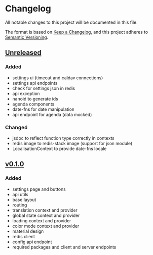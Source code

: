 # Changelog
All notable changes to this project will be documented in this file.

The format is based on [Keep a Changelog](https://keepachangelog.com/en/1.0.0/),
and this project adheres to [Semantic Versioning](https://semver.org/spec/v2.0.0.html).

## [Unreleased](https://github.com/bohrsty/agenda-display/compare/v0.1.0...HEAD)
### Added
- settings ui (timeout and caldav connections)
- settings api endpoints
- check for settings json in redis
- api exception
- nanoid to generate ids
- agenda components
- date-fns for date manipulation
- api endpoint for agenda (data mocked)

### Changed
- jsdoc to reflect function type correctly in contexts
- redis image to redis-stack image (support for json module)
- LocalisationContext to provide date-fns locale

## [v0.1.0](https://github.com/bohrsty/agenda-display/compare/81c0b52...v0.1.0)
### Added
- settings page and buttons
- api utils
- base layout
- routing
- translation context and provider
- global state context and provider
- loading context and provider
- color mode context and provider
- material design
- redis client
- config api endpoint
- required packages and client and server endpoints
